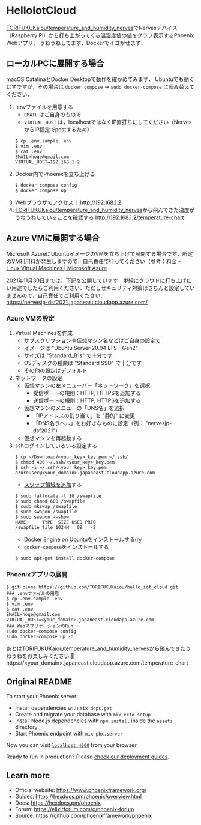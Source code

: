 # HelloIotCloud

[TORIFUKUKaiou/temperature_and_humidity_nerves](https://github.com/TORIFUKUKaiou/temperature_and_humidity_nerves)でNervesデバイス（Raspberry Pi）から打ち上がってくる温湿度値の値をグラフ表示するPhoenix Webアプリ．
うねうねしてます．Dockerでイゴかせます．

## ローカルPCに展開する場合

macOS CatalinaとDocker Desktopで動作を確かめてみます．
Ubuntuでも動くはずですが，その場合は `docker compose` -> `sudo docker-compose` に読み替えてください．

1. .envファイルを用意する
    - `EMAIL` はご自身のもので
    - `VIRTUAL_HOST` は，localhostではなくIP直打ちにしてください（NervesからIP指定でpostするため）
    ```
    $ cp .env.sample .env
    $ vim .env
    $ cat .env
    EMAIL=hoge@gmail.com
    VIRTUAL_HOST=192.168.1.2
    ```
2. Docker内でPhoenixを立ち上げる
    ```
    $ docker compose config
    $ docker compose up
    ```
3. Webブラウザでアクセス！
    http://192.168.1.2
4. [TORIFUKUKaiou/temperature_and_humidity_nerves](https://github.com/TORIFUKUKaiou/temperature_and_humidity_nerves)から飛んできた温度がうねうねしていることを確認する
    http://192.168.1.2/temperature-chart

## Azure VMに展開する場合

Microsoft AzureにUbuntuイメージのVMを立ち上げて展開する場合です．所定のVM利用料が発生しますので，自己責任で行ってください（参考：[料金 - Linux Virtual Machines | Microsoft Azure](https://azure.microsoft.com/ja-jp/pricing/details/virtual-machines/linux/)

2021年11月30日までは，下記を公開しています．単純にクラウドに打ち上げたい用途でしたらご利用ください．ただしセキュリティ対策はきちんと設定していませんので，自己責任でご利用ください．  
https://nervesjp-dsf2021.japaneast.cloudapp.azure.com/

### Azure VMの設定

1. Virtual Machinesを作成
    - サブスクリプションや仮想マシン名などはご自身の設定で
    - イメージは "Ubuntu Server 20.04 LTS - Gen2"
    - サイズは "Standard_B1s" で十分です
    - OSディスクの種類は "Standard SSD" で十分です
    - その他の設定はデフォルト
2. ネットワークの設定
    - 仮想マシンの左メニューバー「ネットワーク」を選択
      - 受信ポートの規則：HTTP, HTTPSを追加する
      - 送信ポートの規則：HTTP, HTTPSを追加する
    - 仮想マシンのメニューの「DNS名」を選択
      - 「IPアドレスの割り当て」を "静的" に変更
      - 「DNS名ラベル」をお好きなものに設定（例： "nervesjp-dsf2021"）
    - 仮想マシンを再起動する
3. sshログインしていろいろ設定する
    ```
    $ cp ~/Download/<your_key>_key.pem ~/.ssh/
    $ chmod 400 ~/.ssh/<your_key>_key.pem
    $ ssh -i ~/.ssh/<your_key>_key.pem azureuser@<your_domain>.japaneast.cloudapp.azure.com
    ```
    - [スワップ領域を追加](https://www.digitalocean.com/community/tutorials/how-to-add-swap-space-on-ubuntu-20-04-ja)する
    ```
    $ sudo fallocate -l 1G /swapfile
    $ sudo chmod 600 /swapfile
    $ sudo mkswap /swapfile
    $ sudo swapon /swapfile
    $ sudo swapon --show
    NAME      TYPE  SIZE USED PRIO
    /swapfile file 1024M   0B   -2
    ```
    - [Docker Engine on Ubuntuをインストール](https://docs.docker.com/engine/install/ubuntu/)する(ry
    - `docker-compose`をインストールする
    ```
    $ sudo apt-get install docker-compose
    ```

### Phoenixアプリの展開

```
$ git clone https://github.com/TORIFUKUKaiou/hello_iot_cloud.git
### .envファイルの用意
$ cp .env.sample .env
$ vim .env
$ cat .env
EMAIL=hoge@gmail.com
VIRTUAL_HOST=<your_domain>.japaneast.cloudapp.azure.com
### WebアプリケーションのRun
sudo docker-compose config
sudo docker-compose up -d
```

あとは[TORIFUKUKaiou/temperature_and_humidity_nerves](https://github.com/TORIFUKUKaiou/temperature_and_humidity_nerves)から飛んできたうねうねをお楽しみください :rocket:  
https://<your_domain>.japaneast.cloudapp.azure.com/temperature-chart

## Original README

To start your Phoenix server:

  * Install dependencies with `mix deps.get`
  * Create and migrate your database with `mix ecto.setup`
  * Install Node.js dependencies with `npm install` inside the `assets` directory
  * Start Phoenix endpoint with `mix phx.server`

Now you can visit [`localhost:4000`](http://localhost:4000) from your browser.

Ready to run in production? Please [check our deployment guides](https://hexdocs.pm/phoenix/deployment.html).

## Learn more

  * Official website: https://www.phoenixframework.org/
  * Guides: https://hexdocs.pm/phoenix/overview.html
  * Docs: https://hexdocs.pm/phoenix
  * Forum: https://elixirforum.com/c/phoenix-forum
  * Source: https://github.com/phoenixframework/phoenix
